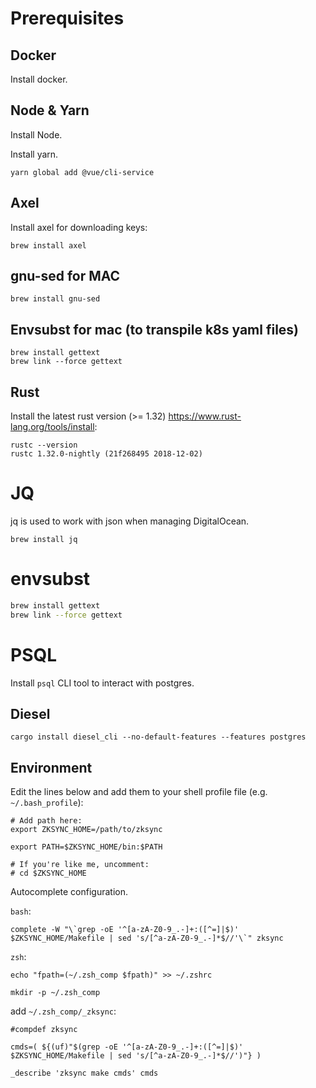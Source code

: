 # Prerequisites

## Docker

Install docker.

## Node & Yarn

Install Node.

Install yarn.

`yarn global add @vue/cli-service`

## Axel

Install axel for downloading keys:

```brew install axel```

## gnu-sed for MAC

`brew install gnu-sed`

## Envsubst for mac (to transpile k8s yaml files)

```
brew install gettext
brew link --force gettext 
```

## Rust

Install the latest rust version (>= 1.32) https://www.rust-lang.org/tools/install:

```
rustc --version
rustc 1.32.0-nightly (21f268495 2018-12-02)
```

# JQ

jq is used to work with json when managing DigitalOcean.

```brew install jq```

# envsubst

```bash
brew install gettext
brew link --force gettext 
```

# PSQL

Install `psql` CLI tool to interact with postgres.

## Diesel

```cargo install diesel_cli --no-default-features --features postgres```

## Environment

Edit the lines below and add them to your shell profile file (e.g. `~/.bash_profile`):

```
# Add path here:
export ZKSYNC_HOME=/path/to/zksync

export PATH=$ZKSYNC_HOME/bin:$PATH

# If you're like me, uncomment:
# cd $ZKSYNC_HOME
```

Autocomplete configuration.

`bash`:
```
complete -W "\`grep -oE '^[a-zA-Z0-9_.-]+:([^=]|$)' $ZKSYNC_HOME/Makefile | sed 's/[^a-zA-Z0-9_.-]*$//'\`" zksync
```

`zsh`:
```
echo "fpath=(~/.zsh_comp $fpath)" >> ~/.zshrc

mkdir -p ~/.zsh_comp
```
add `~/.zsh_comp/_zksync`:
```
#compdef zksync

cmds=( ${(uf)"$(grep -oE '^[a-zA-Z0-9_.-]+:([^=]|$)' $ZKSYNC_HOME/Makefile | sed 's/[^a-zA-Z0-9_.-]*$//')"} )

_describe 'zksync make cmds' cmds
```
